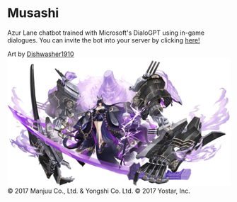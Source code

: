 # Musashi

Azur Lane chatbot trained with Microsoft's DialoGPT using in-game dialogues.
You can invite the bot into your server by clicking [here!](https://discord.com/api/oauth2/authorize?client_id=1069511313832820746&permissions=137439340544&scope=bot%20applications.commands)

Art by [Dishwasher1910](https://www.pixiv.net/en/users/13408193)
<img src="assets/rigging.png"><br>
© 2017 Manjuu Co., Ltd. & Yongshi Co. Ltd. © 2017 Yostar, Inc.